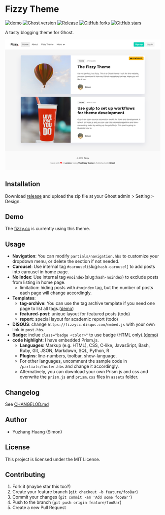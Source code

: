 # Fizzy Theme

[![demo](https://img.shields.io/badge/Demo-online-yellow.svg)](https://fizzy.cc/)
[![Ghost version](https://img.shields.io/badge/Ghost->=2.x-brightgreen.svg)](https://github.com/TryGhost/Ghost)
[![Release](https://img.shields.io/github/release/huangyuzhang/Fizzy-Theme.svg)](https://github.com/huangyuzhang/Fizzy-Theme/)
[![GitHub forks](https://img.shields.io/github/forks/huangyuzhang/Fizzy-Theme.svg)](https://github.com/huangyuzhang/Fizzy-Theme/network)
[![GitHub stars](https://img.shields.io/github/stars/huangyuzhang/Fizzy-Theme.svg?style=social&label=Star)](https://github.com/huangyuzhang/Fizzy-Theme/stargazers)

A tasty blogging theme for Ghost.

![](./fizzy-theme-screenshot.png)

## Installation

Download [release](https://github.com/huangyuzhang/fizzy-theme/releases/) and upload the zip file at your Ghost admin > Setting > Design.

## Demo

The [fizzy.cc](https://fizzy.cc) is currently using this theme.

## Usage

- **Navigation**: You can modify `partials/navigation.hbs` to customize your dropdown menu, or delete the section if not needed.
- **Carousel**: Use internal tag `#carousel`(slug:`hash-carousel`) to add posts into carousel in home page.
- **No Index**: Use internal tag `#noindex`(slug:`hash-noindex`) to exclude posts from listing in home page. 
  - limitation: hiding posts with `#noindex` tag, but the number of posts each page will change accordingly.
- **Templates**:
  - **tag-archive**: You can use the tag archive template if you need one page to list all tags.([demo](https://fizzy.cc/tag/))
  - **featured-post**: unique layout for featured posts (todo)
  - **report**: special layout for academic report (todo)
- **DISQUS**: change `https://fizzycc.disqus.com/embed.js` with your own link in `post.hbs`.
- **Badge**: inclue `class="badge <color>"` to use badge (HTML only).([demo](https://fizzy.cc/fizzy-theme/#badge))
- **code highlight**: I have embedded Prism.js.
  - **Languages**: Markup (e.g. HTML), CSS, C-like, JavasSript, Bash, Ruby, Git, JSON, Markdown, SQL, Python, R
  - **Plugins**: line-numbers, toolbar, show-language.
  - For other languages, uncomment the sample code in `/partials/footer.hbs` and change it accordingly.
  - Alternatively, you can download your own Prism js and css and overwrite the `prism.js` and `prism.css` files in `assets` folder.

## Changelog

See [CHANGELOD.md](https://github.com/huangyuzhang/Fizzy-Theme/blob/master/CHANGELOG.md)

## Author

- Yuzhang Huang (Simon)

## License

This project is licensed under the MIT License.

## Contributing

1. Fork it (maybe star this too?)
2. Create your feature branch (`git checkout -b feature/fooBar`)
3. Commit your changes (`git commit -am 'Add some fooBar'`)
4. Push to the branch (`git push origin feature/fooBar`)
5. Create a new Pull Request
